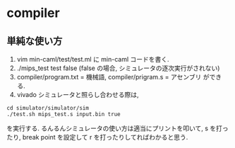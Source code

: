 # compiler

## 単純な使い方
1. vim min-caml/test/test.ml に min-caml コードを書く.
2. ./mips_test test false (false の場合, シミュレータの逐次実行がされない)
3. compiler/program.txt = 機械語, compiler/prigram.s = アセンブリ ができる.
4. vivado シミュレータと照らし合わせる際は,

```
cd simulator/simulator/sim
./test.sh mips_test.s input.bin true
```

を実行する. るんるんシミュレータの使い方は適当にプリントを叩いて, s を打ったり, break point を設定して
r を打ったりしてればわかると思う.
